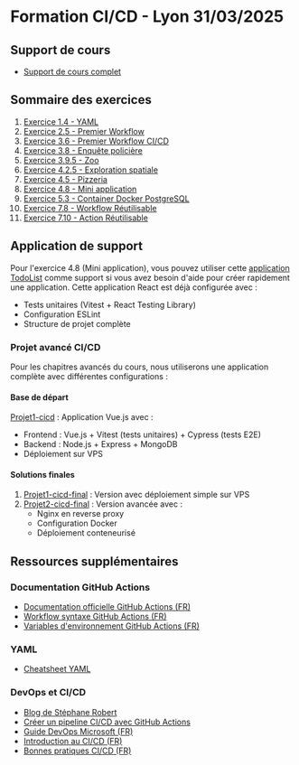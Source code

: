 # Formation CI/CD - Lyon 31/03/2025

## Support de cours

- [Support de cours complet](https://docs.google.com/presentation/d/1ovxs_jptS9gzd22K882PcSbmva6_p8T2/edit#slide=id.g34650bd1af6_0_3)

## Sommaire des exercices

1. [Exercice 1.4 - YAML](documents/exercices/1.4%20Yaml/)
2. [Exercice 2.5 - Premier Workflow](documents/exercices/2.5%20Premiere%20workflow/)
3. [Exercice 3.6 - Premier Workflow CI/CD](documents/exercices/3.6%20Premiere%20workflow%20CICD/)
4. [Exercice 3.8 - Enquête policière](documents/exercices/3.8%20Enquête%20policière/)
5. [Exercice 3.9.5 - Zoo](documents/exercices/3.9.5_zoo/3.9.5_zoo.md)
6. [Exercice 4.2.5 - Exploration spatiale](documents/exercices/4.2.5_exploration_spatiale/4.2.5_exploration_spatiale.md)
7. [Exercice 4.5 - Pizzeria](documents/exercices/4.5%20Pizzeria/)
8. [Exercice 4.8 - Mini application](documents/exercices/4.8%20Mini%20application/)
9. [Exercice 5.3 - Container Docker PostgreSQL](documents/exercices/5.3%20Container%20Docker%20PostgreSql/)
10. [Exercice 7.8 - Workflow Réutilisable](documents/exercices/7.8_Workflow_reutilisable/)
11. [Exercice 7.10 - Action Réutilisable](documents/exercices/7.10_action_reutilisation/)

## Application de support

Pour l'exercice 4.8 (Mini application), vous pouvez utiliser cette [application TodoList](https://github.com/HenriTeinturier/cicd-formation-lyon-31-03-todolist) comme support si vous avez besoin d'aide pour créer rapidement une application. Cette application React est déjà configurée avec :

- Tests unitaires (Vitest + React Testing Library)
- Configuration ESLint
- Structure de projet complète

### Projet avancé CI/CD

Pour les chapitres avancés du cours, nous utiliserons une application complète avec différentes configurations :

#### Base de départ

[Projet1-cicd](https://github.com/HenriTeinturier/Projet1-cicd) : Application Vue.js avec :

- Frontend : Vue.js + Vitest (tests unitaires) + Cypress (tests E2E)
- Backend : Node.js + Express + MongoDB
- Déploiement sur VPS

#### Solutions finales

1. [Projet1-cicd-final](https://github.com/HenriTeinturier/projet1-cicd-final) : Version avec déploiement simple sur VPS
2. [Projet2-cicd-final](https://github.com/HenriTeinturier/projet2-cicd-final) : Version avancée avec :
   - Nginx en reverse proxy
   - Configuration Docker
   - Déploiement conteneurisé

## Ressources supplémentaires

### Documentation GitHub Actions

- [Documentation officielle GitHub Actions (FR)](https://docs.github.com/fr/actions)
- [Workflow syntaxe GitHub Actions (FR)](https://docs.github.com/fr/actions/using-workflows/workflow-syntax-for-github-actions)
- [Variables d'environnement GitHub Actions (FR)](https://docs.github.com/fr/actions/using-workflows/environment-variables)

### YAML

- [Cheatsheet YAML](https://quickref.me/yaml.html)

### DevOps et CI/CD

- [Blog de Stéphane Robert](https://blog.stephane-robert.info/)
- [Créer un pipeline CI/CD avec GitHub Actions](https://digital.ai/fr/catalyst-blog/github-cicd/)
- [Guide DevOps Microsoft (FR)](https://learn.microsoft.com/fr-fr/devops/)
- [Introduction au CI/CD (FR)](https://www.redhat.com/fr/topics/devops/what-is-ci-cd)
- [Bonnes pratiques CI/CD (FR)](https://www.ovhcloud.com/fr/blog/bonnes-pratiques-ci-cd/)
